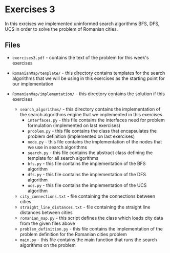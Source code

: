 # Exercises 3

In this exrcises we implemented uninformed search algorithms BFS, DFS, UCS in order to solve the problem of Romanian cities.

## Files

- `exercises3.pdf` - contains the text of the problem for this week's exercises
- `RomanianMap/template/` - this directory contains templates for the search algorithms that we will be using in this exercises as the starting point for our implementation

- `RomanianMap/implementation/` - this directory contains the solution if this exercises
    - `search_algorithms/` - this directory contains the implementation of the search algorithms engine that we implemented in this exercises
        - `interfaces.py` - this file contains the interfaces need for problem formulation (implemented on last exercises) 
        - `problem.py` - this file contains the class that encapsulates the problem definition (implemented on last exercises)
        - `node.py` - this file contains the implementation of the nodes that we use in search algorithms
        - `search.py` - this file contains the abstract class defining the template for all search algorithms
        - `bfs.py` - this file contains the implementation of the BFS algorithm
        - `dfs.py` - this file contains the implementation of the DFS algorithm
        - `ucs.py` - this file contains the implementation of the UCS algorithm
    - `city_connections.txt` - file containing the connections between cities
    - `straight_line_distances.txt` - file containing the straight line distances between cities
    - `romanian_map.py` - this script defines the class which loads city data from the given files above
    - `problem_definition.py` - this file contains the implementation of the problem definition for the Romanian cities problem
    - `main.py` - this file contains the main function that runs the search algorithms on the problem
